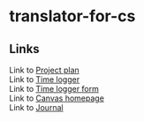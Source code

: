 # translator-for-cs
## Links
  Link to [Project plan](https://www.overleaf.com/6323144113jcsngcnbmccj)\
  Link to [Time logger](https://docs.google.com/spreadsheets/d/1a0OQRmzVjDsPEdjvCRKHhhaHO9mvAxnJZMk9ID5Os-4/edit#gid=0)\
  Link to [Time logger form](https://docs.google.com/forms/d/e/1FAIpQLSc3dfyLXUqtjVr4IPM2VsCDT3viFpp6_XFY63GqIomu61FS5w/viewform)\
  Link to [Canvas homepage](https://chalmers.instructure.com/groups/30462)\
  Link to [Journal](https://docs.google.com/document/d/1LAk4aNMKYitM-akdndeMf9WInpcz4jsu0JU3QR_iao8/edit)
